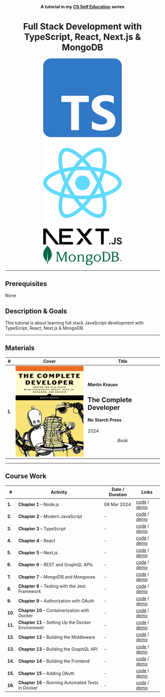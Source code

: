 <div align="center">
  <b>A tutorial in my <a href="https://github.com/abeerration/CS-Self-Education">CS Self Education</a> series</b>
  <h1>Full Stack Development with TypeScript, React, Next.js & MongoDB</h1>
  <img width="256" src="typescript.svg">
  <img width="256" src="react.svg">
  <img width="256" src="nextjs.svg">
  <img width="256" src="mongodb.svg">
</div>

---

## Prerequisites

None

## Description & Goals

This tutorial is about learning full stack JavaScript development with TypeScript, React, Next.js & MongoDB.

---

## Materials

| # | Cover | Title |
| ----------- | ----------- | ----------- |
| **1.** | ![](cover.jpg) | <h4><i>Martin Krause</i></h4><h2>The Complete Developer</h2><h4>No Starch Press</h4><p>2024</p><p align="center"><i>Book</i></p> |

---

## Course Work

| # | Activity | Date / Duration | Links |
| ----------- | ----------- | ----------- | ----------- |
| **1.** | **Chapter 1** – Node.js | 08 Mar 2024 | [code]() / [demo]() |
| **2.** | **Chapter 2** – Modern JavaScript | - | [code]() / [demo]() |
| **3.** | **Chapter 3** – TypeScript | - | [code]() / [demo]() |
| **4.** | **Chapter 4** – React | - | [code]() / [demo]() |
| **5.** | **Chapter 5** – Next.js | - | [code]() / [demo]() |
| **6.** | **Chapter 6** – REST and GraphQL APIs | - | [code]() / [demo]() |
| **7.** | **Chapter 7** – MongoDB and Mongoose | - | [code]() / [demo]() |
| **8.** | **Chapter 8** – Testing with the Jest Framework | - | [code]() / [demo]() |
| **9.** | **Chapter 9** – Authorization with OAuth | - | [code]() / [demo]() |
| **10.** | **Chapter 10** – Containerization with Docker | - | [code]() / [demo]() |
| **11.** | **Chapter 11** – Setting Up the Docker Environment | - | [code]() / [demo]() |
| **12.** | **Chapter 12** – Building the Middleware | - | [code]() / [demo]() |
| **13.** | **Chapter 13** – Building the GraphQL API | - | [code]() / [demo]() |
| **14.** | **Chapter 14** – Building the Frontend | - | [code]() / [demo]() |
| **15.** | **Chapter 15** – Adding OAuth | - | [code]() / [demo]() |
| **16.** | **Chapter 16** – Running Automated Tests in Docker | - | [code]() / [demo]() |
